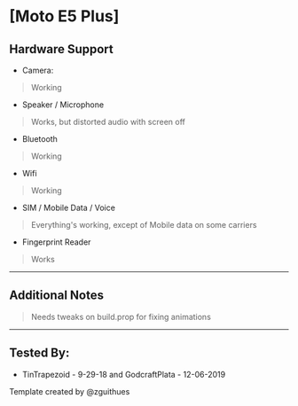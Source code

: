 # [Moto E5 Plus]

## Hardware Support

* Camera:
> Working

* Speaker / Microphone
> Works, but distorted audio with screen off

* Bluetooth
> Working

* Wifi
> Working

* SIM / Mobile Data / Voice
> Everything's working, except of Mobile data on some carriers

* Fingerprint Reader
> Works

***
## Additional Notes
> Needs tweaks on build.prop for fixing animations
***


## Tested By:
* TinTrapezoid - 9-29-18 and GodcraftPlata - 12-06-2019

Template created by @zguithues